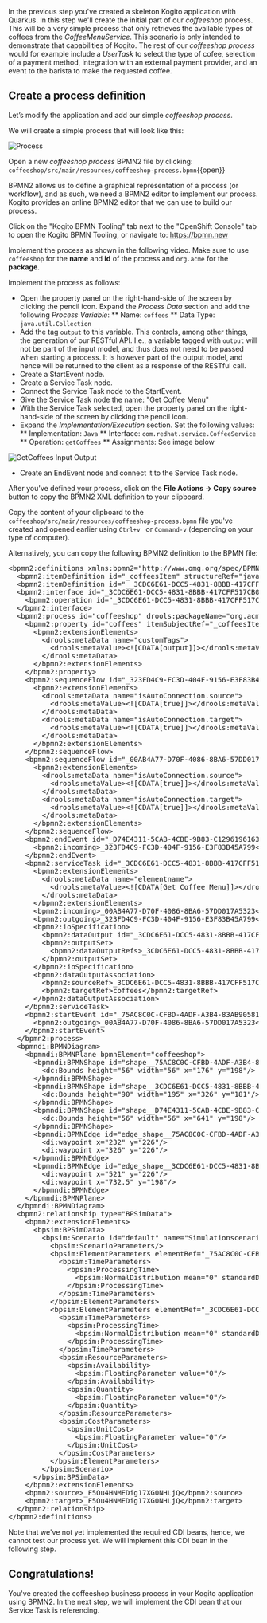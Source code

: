 In the previous step you've created a skeleton Kogito application with Quarkus. In this step we'll create the initial part of our _coffeeshop_ process. This will be a very simple process that only retrieves the available types of coffees from the _CoffeeMenuService_. This scenario is only intended to demonstrate that capabilities of Kogito. The rest of our _coffeeshop process_ would for example include a _UserTask_ to select the type of cofee, selection of a payment method, integration with an external payment provider, and an event to the barista to make the requested coffee.

## Create a process definition

Let’s modify the application and add our simple _coffeeshop process_.

We will create a simple process that will look like this:

![Process](/openshift/assets/middleware/middleware-kogito/kogito-rest-coffeeshop-process.png)

Open a new _coffeeshop process_ BPMN2 file by clicking: `coffeeshop/src/main/resources/coffeeshop-process.bpmn`{{open}}

BPMN2 allows us to define a graphical representation of a process (or workflow), and as such, we need a BPMN2 editor to implement our process. Kogito provides an online BPMN2 editor that we can use to build our process.

Click on the "Kogito BPMN Tooling" tab next to the "OpenShift Console" tab to open the Kogito BPMN Tooling, or navigate to: https://bpmn.new

Implement the process as shown in the following video. Make sure to use `coffeeshop` for the **name** and **id** of the process and `org.acme` for the **package**.

Implement the process as follows:

* Open the property panel on the right-hand-side of the screen by clicking the pencil icon. Expand the _Process Data_ section and add the following _Process Variable_:
** Name: `coffees`
** Data Type: `java.util.Collection`
* Add the tag `output` to this variable. This controls, among other things, the generation of our RESTful API. I.e., a variable tagged with `output` will not be part of the input model, and thus does not need to be passed when starting a process. It is however part of the output model, and hence will be returned to the client as a response of the RESTful call.
* Create a StartEvent node.
* Create a Service Task node.
* Connect the Service Task node to the StartEvent.
* Give the Service Task node the name: "Get Coffee Menu"
* With the Service Task selected, open the property panel on the right-hand-side of the screen by clicking the pencil icon.
* Expand the _Implementation/Execution_ section. Set the following values:
** Implementation: `Java`
** Interface: `com.redhat.service.CoffeeService`
** Operation: `getCoffees`
** Assignments: See image below

![GetCoffees Input Output](/openshift/assets/middleware/middleware-kogito/kogito-coffee-process-getcoffee-data-assignment.png)

* Create an EndEvent node and connect it to the Service Task node.

After you've defined your process, click on the **File Actions -> Copy source** button to copy the BPMN2 XML definition to your clipboard.

Copy the content of your clipboard to the `coffeeshop/src/main/resources/coffeeshop-process.bpmn` file you've created and opened earlier using `Ctrl+v ` or `Command-v` (depending on your type of computer).

Alternatively, you can copy the following BPMN2 definition to the BPMN file:

<pre class="file" data-filename="./coffeeshop/src/main/resources/coffeeshop-process.bpmn" data-target="replace">
&lt;bpmn2:definitions xmlns:bpmn2=&quot;http://www.omg.org/spec/BPMN/20100524/MODEL&quot; xmlns:bpmndi=&quot;http://www.omg.org/spec/BPMN/20100524/DI&quot; xmlns:bpsim=&quot;http://www.bpsim.org/schemas/1.0&quot; xmlns:dc=&quot;http://www.omg.org/spec/DD/20100524/DC&quot; xmlns:di=&quot;http://www.omg.org/spec/DD/20100524/DI&quot; xmlns:drools=&quot;http://www.jboss.org/drools&quot; id=&quot;_F5Ou4HNMEDig17XG0NHLjQ&quot; exporter=&quot;jBPM Process Modeler&quot; exporterVersion=&quot;2.0&quot; targetNamespace=&quot;http://www.omg.org/bpmn20&quot;&gt;
  &lt;bpmn2:itemDefinition id=&quot;_coffeesItem&quot; structureRef=&quot;java.util.Collection&quot;/&gt;
  &lt;bpmn2:itemDefinition id=&quot;__3CDC6E61-DCC5-4831-8BBB-417CFF517CB0_coffeesOutputXItem&quot; structureRef=&quot;java.util.Collection&quot;/&gt;
  &lt;bpmn2:interface id=&quot;_3CDC6E61-DCC5-4831-8BBB-417CFF517CB0_ServiceInterface&quot; name=&quot;org.acme.service.CoffeeService&quot; implementationRef=&quot;org.acme.service.CoffeeService&quot;&gt;
    &lt;bpmn2:operation id=&quot;_3CDC6E61-DCC5-4831-8BBB-417CFF517CB0_ServiceOperation&quot; name=&quot;getCoffees&quot; implementationRef=&quot;getCoffees&quot;/&gt;
  &lt;/bpmn2:interface&gt;
  &lt;bpmn2:process id=&quot;coffeeshop&quot; drools:packageName=&quot;org.acme&quot; drools:version=&quot;1.0&quot; drools:adHoc=&quot;false&quot; name=&quot;coffeeshop&quot; isExecutable=&quot;true&quot; processType=&quot;Public&quot;&gt;
    &lt;bpmn2:property id=&quot;coffees&quot; itemSubjectRef=&quot;_coffeesItem&quot; name=&quot;coffees&quot;&gt;
      &lt;bpmn2:extensionElements&gt;
        &lt;drools:metaData name=&quot;customTags&quot;&gt;
          &lt;drools:metaValue&gt;&lt;![CDATA[output]]&gt;&lt;/drools:metaValue&gt;
        &lt;/drools:metaData&gt;
      &lt;/bpmn2:extensionElements&gt;
    &lt;/bpmn2:property&gt;
    &lt;bpmn2:sequenceFlow id=&quot;_323FD4C9-FC3D-404F-9156-E3F83B45A799&quot; sourceRef=&quot;_3CDC6E61-DCC5-4831-8BBB-417CFF517CB0&quot; targetRef=&quot;_D74E4311-5CAB-4CBE-9B83-C12961961633&quot;&gt;
      &lt;bpmn2:extensionElements&gt;
        &lt;drools:metaData name=&quot;isAutoConnection.source&quot;&gt;
          &lt;drools:metaValue&gt;&lt;![CDATA[true]]&gt;&lt;/drools:metaValue&gt;
        &lt;/drools:metaData&gt;
        &lt;drools:metaData name=&quot;isAutoConnection.target&quot;&gt;
          &lt;drools:metaValue&gt;&lt;![CDATA[true]]&gt;&lt;/drools:metaValue&gt;
        &lt;/drools:metaData&gt;
      &lt;/bpmn2:extensionElements&gt;
    &lt;/bpmn2:sequenceFlow&gt;
    &lt;bpmn2:sequenceFlow id=&quot;_00AB4A77-D70F-4086-8BA6-57DD017A5323&quot; sourceRef=&quot;_75AC8C0C-CFBD-4ADF-A3B4-83AB90581A73&quot; targetRef=&quot;_3CDC6E61-DCC5-4831-8BBB-417CFF517CB0&quot;&gt;
      &lt;bpmn2:extensionElements&gt;
        &lt;drools:metaData name=&quot;isAutoConnection.source&quot;&gt;
          &lt;drools:metaValue&gt;&lt;![CDATA[true]]&gt;&lt;/drools:metaValue&gt;
        &lt;/drools:metaData&gt;
        &lt;drools:metaData name=&quot;isAutoConnection.target&quot;&gt;
          &lt;drools:metaValue&gt;&lt;![CDATA[true]]&gt;&lt;/drools:metaValue&gt;
        &lt;/drools:metaData&gt;
      &lt;/bpmn2:extensionElements&gt;
    &lt;/bpmn2:sequenceFlow&gt;
    &lt;bpmn2:endEvent id=&quot;_D74E4311-5CAB-4CBE-9B83-C12961961633&quot;&gt;
      &lt;bpmn2:incoming&gt;_323FD4C9-FC3D-404F-9156-E3F83B45A799&lt;/bpmn2:incoming&gt;
    &lt;/bpmn2:endEvent&gt;
    &lt;bpmn2:serviceTask id=&quot;_3CDC6E61-DCC5-4831-8BBB-417CFF517CB0&quot; drools:serviceimplementation=&quot;Java&quot; drools:serviceinterface=&quot;org.acme.service.CoffeeService&quot; drools:serviceoperation=&quot;getCoffees&quot; name=&quot;Get Coffee Menu&quot; implementation=&quot;Java&quot; operationRef=&quot;_3CDC6E61-DCC5-4831-8BBB-417CFF517CB0_ServiceOperation&quot;&gt;
      &lt;bpmn2:extensionElements&gt;
        &lt;drools:metaData name=&quot;elementname&quot;&gt;
          &lt;drools:metaValue&gt;&lt;![CDATA[Get Coffee Menu]]&gt;&lt;/drools:metaValue&gt;
        &lt;/drools:metaData&gt;
      &lt;/bpmn2:extensionElements&gt;
      &lt;bpmn2:incoming&gt;_00AB4A77-D70F-4086-8BA6-57DD017A5323&lt;/bpmn2:incoming&gt;
      &lt;bpmn2:outgoing&gt;_323FD4C9-FC3D-404F-9156-E3F83B45A799&lt;/bpmn2:outgoing&gt;
      &lt;bpmn2:ioSpecification&gt;
        &lt;bpmn2:dataOutput id=&quot;_3CDC6E61-DCC5-4831-8BBB-417CFF517CB0_coffeesOutputX&quot; drools:dtype=&quot;java.util.Collection&quot; itemSubjectRef=&quot;__3CDC6E61-DCC5-4831-8BBB-417CFF517CB0_coffeesOutputXItem&quot; name=&quot;coffees&quot;/&gt;
        &lt;bpmn2:outputSet&gt;
          &lt;bpmn2:dataOutputRefs&gt;_3CDC6E61-DCC5-4831-8BBB-417CFF517CB0_coffeesOutputX&lt;/bpmn2:dataOutputRefs&gt;
        &lt;/bpmn2:outputSet&gt;
      &lt;/bpmn2:ioSpecification&gt;
      &lt;bpmn2:dataOutputAssociation&gt;
        &lt;bpmn2:sourceRef&gt;_3CDC6E61-DCC5-4831-8BBB-417CFF517CB0_coffeesOutputX&lt;/bpmn2:sourceRef&gt;
        &lt;bpmn2:targetRef&gt;coffees&lt;/bpmn2:targetRef&gt;
      &lt;/bpmn2:dataOutputAssociation&gt;
    &lt;/bpmn2:serviceTask&gt;
    &lt;bpmn2:startEvent id=&quot;_75AC8C0C-CFBD-4ADF-A3B4-83AB90581A73&quot;&gt;
      &lt;bpmn2:outgoing&gt;_00AB4A77-D70F-4086-8BA6-57DD017A5323&lt;/bpmn2:outgoing&gt;
    &lt;/bpmn2:startEvent&gt;
  &lt;/bpmn2:process&gt;
  &lt;bpmndi:BPMNDiagram&gt;
    &lt;bpmndi:BPMNPlane bpmnElement=&quot;coffeeshop&quot;&gt;
      &lt;bpmndi:BPMNShape id=&quot;shape__75AC8C0C-CFBD-4ADF-A3B4-83AB90581A73&quot; bpmnElement=&quot;_75AC8C0C-CFBD-4ADF-A3B4-83AB90581A73&quot;&gt;
        &lt;dc:Bounds height=&quot;56&quot; width=&quot;56&quot; x=&quot;176&quot; y=&quot;198&quot;/&gt;
      &lt;/bpmndi:BPMNShape&gt;
      &lt;bpmndi:BPMNShape id=&quot;shape__3CDC6E61-DCC5-4831-8BBB-417CFF517CB0&quot; bpmnElement=&quot;_3CDC6E61-DCC5-4831-8BBB-417CFF517CB0&quot;&gt;
        &lt;dc:Bounds height=&quot;90&quot; width=&quot;195&quot; x=&quot;326&quot; y=&quot;181&quot;/&gt;
      &lt;/bpmndi:BPMNShape&gt;
      &lt;bpmndi:BPMNShape id=&quot;shape__D74E4311-5CAB-4CBE-9B83-C12961961633&quot; bpmnElement=&quot;_D74E4311-5CAB-4CBE-9B83-C12961961633&quot;&gt;
        &lt;dc:Bounds height=&quot;56&quot; width=&quot;56&quot; x=&quot;641&quot; y=&quot;198&quot;/&gt;
      &lt;/bpmndi:BPMNShape&gt;
      &lt;bpmndi:BPMNEdge id=&quot;edge_shape__75AC8C0C-CFBD-4ADF-A3B4-83AB90581A73_to_shape__3CDC6E61-DCC5-4831-8BBB-417CFF517CB0&quot; bpmnElement=&quot;_00AB4A77-D70F-4086-8BA6-57DD017A5323&quot;&gt;
        &lt;di:waypoint x=&quot;232&quot; y=&quot;226&quot;/&gt;
        &lt;di:waypoint x=&quot;326&quot; y=&quot;226&quot;/&gt;
      &lt;/bpmndi:BPMNEdge&gt;
      &lt;bpmndi:BPMNEdge id=&quot;edge_shape__3CDC6E61-DCC5-4831-8BBB-417CFF517CB0_to_shape__D74E4311-5CAB-4CBE-9B83-C12961961633&quot; bpmnElement=&quot;_323FD4C9-FC3D-404F-9156-E3F83B45A799&quot;&gt;
        &lt;di:waypoint x=&quot;521&quot; y=&quot;226&quot;/&gt;
        &lt;di:waypoint x=&quot;732.5&quot; y=&quot;198&quot;/&gt;
      &lt;/bpmndi:BPMNEdge&gt;
    &lt;/bpmndi:BPMNPlane&gt;
  &lt;/bpmndi:BPMNDiagram&gt;
  &lt;bpmn2:relationship type=&quot;BPSimData&quot;&gt;
    &lt;bpmn2:extensionElements&gt;
      &lt;bpsim:BPSimData&gt;
        &lt;bpsim:Scenario id=&quot;default&quot; name=&quot;Simulationscenario&quot;&gt;
          &lt;bpsim:ScenarioParameters/&gt;
          &lt;bpsim:ElementParameters elementRef=&quot;_75AC8C0C-CFBD-4ADF-A3B4-83AB90581A73&quot;&gt;
            &lt;bpsim:TimeParameters&gt;
              &lt;bpsim:ProcessingTime&gt;
                &lt;bpsim:NormalDistribution mean=&quot;0&quot; standardDeviation=&quot;0&quot;/&gt;
              &lt;/bpsim:ProcessingTime&gt;
            &lt;/bpsim:TimeParameters&gt;
          &lt;/bpsim:ElementParameters&gt;
          &lt;bpsim:ElementParameters elementRef=&quot;_3CDC6E61-DCC5-4831-8BBB-417CFF517CB0&quot;&gt;
            &lt;bpsim:TimeParameters&gt;
              &lt;bpsim:ProcessingTime&gt;
                &lt;bpsim:NormalDistribution mean=&quot;0&quot; standardDeviation=&quot;0&quot;/&gt;
              &lt;/bpsim:ProcessingTime&gt;
            &lt;/bpsim:TimeParameters&gt;
            &lt;bpsim:ResourceParameters&gt;
              &lt;bpsim:Availability&gt;
                &lt;bpsim:FloatingParameter value=&quot;0&quot;/&gt;
              &lt;/bpsim:Availability&gt;
              &lt;bpsim:Quantity&gt;
                &lt;bpsim:FloatingParameter value=&quot;0&quot;/&gt;
              &lt;/bpsim:Quantity&gt;
            &lt;/bpsim:ResourceParameters&gt;
            &lt;bpsim:CostParameters&gt;
              &lt;bpsim:UnitCost&gt;
                &lt;bpsim:FloatingParameter value=&quot;0&quot;/&gt;
              &lt;/bpsim:UnitCost&gt;
            &lt;/bpsim:CostParameters&gt;
          &lt;/bpsim:ElementParameters&gt;
        &lt;/bpsim:Scenario&gt;
      &lt;/bpsim:BPSimData&gt;
    &lt;/bpmn2:extensionElements&gt;
    &lt;bpmn2:source&gt;_F5Ou4HNMEDig17XG0NHLjQ&lt;/bpmn2:source&gt;
    &lt;bpmn2:target&gt;_F5Ou4HNMEDig17XG0NHLjQ&lt;/bpmn2:target&gt;
  &lt;/bpmn2:relationship&gt;
&lt;/bpmn2:definitions&gt;
</pre>

Note that we've not yet implemented the required CDI beans, hence, we cannot test our process yet. We will implement this CDI bean in the following step.

## Congratulations!

You've created the coffeeshop business process in your Kogito application using BPMN2. In the next step, we will implement the CDI bean that our Service Task is referencing.
